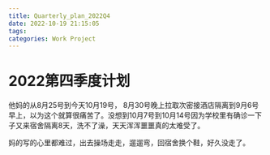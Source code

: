 ```yaml
---
title: Quarterly_plan_2022Q4
date: 2022-10-19 21:15:05
tags:
categories: Work Project
---
```

# 2022第四季度计划
他妈的从8月25号到今天10月19号，
8月30号晚上拉取次密接酒店隔离到9月6号早上，以为这个就算很痛苦了。没想到10月7号到10月14号因为学校里有确诊一下子又来宿舍隔离8天，洗不了澡，天天浑浑噩噩真的太难受了。

妈的写的心里都难过，出去操场走走，遛遛弯，回宿舍换个鞋，好久没走了。
